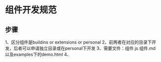 # 组件开发规范

## 步骤

1、区分组件是buildins or extensions or personal
2、前两者在对应的目录下开发，后者可以申请独立目录或在personal下开发
3、需要文件：组件.js 组件.md  以及examples下的demo.html
4、
